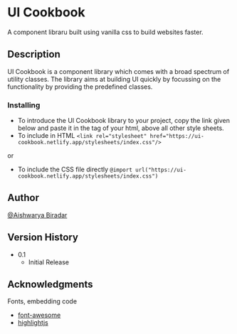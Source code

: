 # UI Cookbook

A component libraru built using vanilla css to build websites faster.

## Description

UI Cookbook is a component library which comes with a broad spectrum of utility classes. The library aims at building UI quickly by focussing on the functionality by providing the predefined classes.

### Installing

- To introduce the UI Cookbook library to your project, copy the link given below and paste it in the <head> tag of your html, above all other style sheets.
- To include in HTML
  `<link rel="stylesheet" href="https://ui-cookbook.netlify.app/stylesheets/index.css"/>`

or

- To include the CSS file directly `@import url("https://ui-cookbook.netlify.app/stylesheets/index.css")`

## Author

[@Aishwarya Biradar](https://twitter.com/Aishwar85262843)

## Version History

- 0.1
  - Initial Release

## Acknowledgments

Fonts, embedding code

- [font-awesome](https://fontawesome.com/)
- [highlightjs](https://highlightjs.org/)
